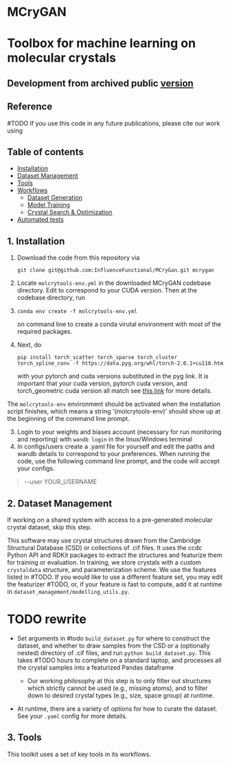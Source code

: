 # MCryGAN

# Toolbox for machine learning on molecular crystals

## Development from archived public [version](https://github.com/InfluenceFunctional/mcrytools_Nov_2022)


## Reference
#TODO If you use this code in any future publications, please cite our work using

## Table of contents
- [Installation](#1-installation)
- [Dataset Management](#2-dataset-management)
- [Tools](3-tools)
- [Workflows](#4-running-a-job)
  - [Dataset Generation](#dataset-generation)
  - [Model Training](#model-training)
  - [Crystal Search & Optimization](#crystal-search)
- [Automated tests](#5-automated-tests)


## 1. Installation
1. Download the code from this repository via 

    `git clone git@github.com:InfluenceFunctional/MCryGan.git mcrygan`

2. Locate `molcrytools-env.yml` in the downloaded MCryGAN codebase directory. Edit to correspond to your CUDA version.
Then at the codebase directory, run 
3. 
    `conda env create -f molcrytools-env.yml` 

    on command line to create a conda virutal environment with most of the required packages.
3. Next, do

   `pip install torch_scatter torch_sparse torch_cluster torch_spline_conv -f https://data.pyg.org/whl/torch-2.0.1+cu118.htm`
    
    with your pytorch and cuda versions substituted in the pyg link. It is important that your cuda version, pytorch 
cuda version, and torch_geometric cuda version all match see 
[this link](https://pytorch-geometric.readthedocs.io/en/latest/notes/installation.html) for more details.


The `molcrytools-env` environment should be activated when the installation script finishes, 
which means a string '(molcrytools-env)' should show up at the beginning of the command line prompt.

3. Login to your weights and biases account (necessary for run monitoring and reporting) with `wandb login` in the 
linux/Windows terminal
4. In configs/users create a .yaml file for yourself and edit the paths and wandb details to correspond to your preferences.
When running the code, use the following command line prompt, and the code will accept your configs. 
> --user YOUR_USERNAME

## 2. Dataset Management
If working on a shared system with access to a pre-generated molecular crystal dataset, skip this step.

This software may use crystal structures drawn from the Cambridge Structural Database (CSD) or 
collections of .cif files. It uses the ccdc Python API and RDKit packages to extract the structures and featurize them 
for training or evaluation. In training, we store crystals with a custom `crystaldata` structure, and 
parameterization scheme. We use the features listed in #TODO. If you would like to use a different
feature set, you may edit the featurizer #TODO, or, if your feature is fast to compute, add it at runtime in 
`dataset_management/modelling_utils.py`.

# TODO rewrite
* Set arguments in #todo `build_dataset.py` for where to construct the dataset, and whether to 
draw samples from the CSD or a (optionally nested) directory of .cif files,
and run `python build_dataset.py`. This takes #TODO hours to complete on a standard laptop, and processes
all the crystal samples into a featurized Pandas dataframe
   * Our working philosophy at this step is to only filter out structures which strictly cannot be used (e.g., missing
   atoms), and to filter down to desired crystal types (e.g., size, space group) at runtime.

* At runtime, there are a variety of options for how to curate the dataset. See your `.yaml` config for more details.

## 3. Tools

This toolkit uses a set of key tools in its workflows. 

